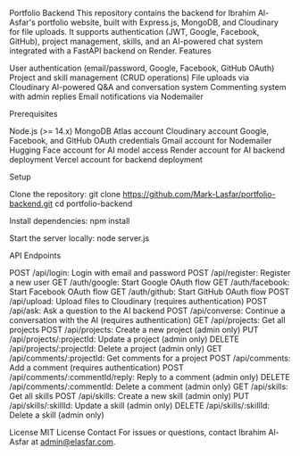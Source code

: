 Portfolio Backend
This repository contains the backend for Ibrahim Al-Asfar's portfolio website, built with Express.js, MongoDB, and Cloudinary for file uploads. It supports authentication (JWT, Google, Facebook, GitHub), project management, skills, and an AI-powered chat system integrated with a FastAPI backend on Render.
Features

User authentication (email/password, Google, Facebook, GitHub OAuth)
Project and skill management (CRUD operations)
File uploads via Cloudinary
AI-powered Q&A and conversation system
Commenting system with admin replies
Email notifications via Nodemailer

Prerequisites

Node.js (>= 14.x)
MongoDB Atlas account
Cloudinary account
Google, Facebook, and GitHub OAuth credentials
Gmail account for Nodemailer
Hugging Face account for AI model access
Render account for AI backend deployment
Vercel account for backend deployment

Setup

Clone the repository:
git clone https://github.com/Mark-Lasfar/portfolio-backend.git
cd portfolio-backend


Install dependencies:
npm install


Start the server locally:
node server.js




API Endpoints

POST /api/login: Login with email and password
POST /api/register: Register a new user
GET /auth/google: Start Google OAuth flow
GET /auth/facebook: Start Facebook OAuth flow
GET /auth/github: Start GitHub OAuth flow
POST /api/upload: Upload files to Cloudinary (requires authentication)
POST /api/ask: Ask a question to the AI backend
POST /api/converse: Continue a conversation with the AI (requires authentication)
GET /api/projects: Get all projects
POST /api/projects: Create a new project (admin only)
PUT /api/projects/:projectId: Update a project (admin only)
DELETE /api/projects/:projectId: Delete a project (admin only)
GET /api/comments/:projectId: Get comments for a project
POST /api/comments: Add a comment (requires authentication)
POST /api/comments/:commentId/reply: Reply to a comment (admin only)
DELETE /api/comments/:commentId: Delete a comment (admin only)
GET /api/skills: Get all skills
POST /api/skills: Create a new skill (admin only)
PUT /api/skills/:skillId: Update a skill (admin only)
DELETE /api/skills/:skillId: Delete a skill (admin only)


License
MIT License
Contact
For issues or questions, contact Ibrahim Al-Asfar at admin@elasfar.com.